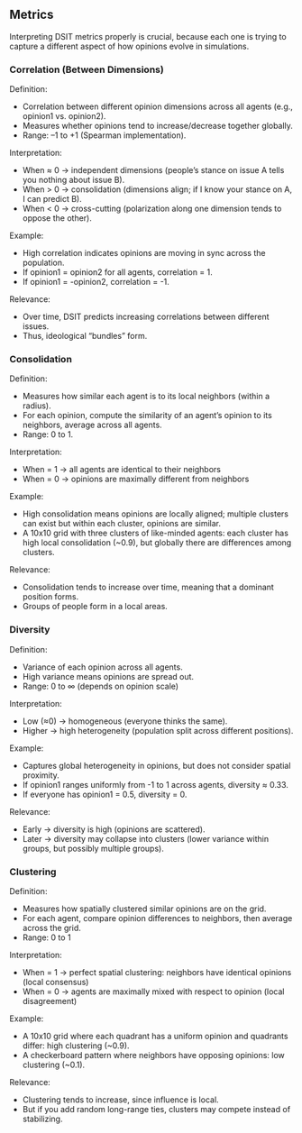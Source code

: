 ## Metrics

Interpreting DSIT metrics properly is crucial, because each one is trying to capture a different aspect of how opinions evolve in simulations.

### Correlation (Between Dimensions)

Definition: 

- Correlation between different opinion dimensions across all agents (e.g., opinion1 vs. opinion2).
- Measures whether opinions tend to increase/decrease together globally.
- Range: –1 to +1 (Spearman implementation).

Interpretation:

- When ≈ 0 → independent dimensions (people’s stance on issue A tells you nothing about issue B).
- When > 0 → consolidation (dimensions align; if I know your stance on A, I can predict B).
- When < 0 → cross-cutting (polarization along one dimension tends to oppose the other).

Example: 

- High correlation indicates opinions are moving in sync across the population.
- If opinion1 = opinion2 for all agents, correlation = 1. 
- If opinion1 = -opinion2, correlation = -1.

Relevance: 

- Over time, DSIT predicts increasing correlations between different issues.
- Thus, ideological “bundles” form.

### Consolidation

Definition: 

- Measures how similar each agent is to its local neighbors (within a radius).
- For each opinion, compute the similarity of an agent’s opinion to its neighbors, average across all agents.
- Range: 0 to 1.

Interpretation:

- When = 1 → all agents are identical to their neighbors
- When = 0 → opinions are maximally different from neighbors

Example:

- High consolidation means opinions are locally aligned; multiple clusters can exist but within each cluster, opinions are similar.
- A 10x10 grid with three clusters of like-minded agents: each cluster has high local consolidation (~0.9), but globally there are differences among clusters.

Relevance: 

- Consolidation tends to increase over time, meaning that a dominant position forms.
- Groups of people form in a local areas.

### Diversity

Definition: 

- Variance of each opinion across all agents. 
- High variance means opinions are spread out.
- Range: 0 to ∞ (depends on opinion scale)

Interpretation:

- Low (≈0) → homogeneous (everyone thinks the same).
- Higher → high heterogeneity (population split across different positions).

Example:

- Captures global heterogeneity in opinions, but does not consider spatial proximity.
- If opinion1 ranges uniformly from -1 to 1 across agents, diversity ≈ 0.33.
- If everyone has opinion1 = 0.5, diversity = 0.

Relevance:

- Early → diversity is high (opinions are scattered).
- Later → diversity may collapse into clusters (lower variance within groups, but possibly multiple groups).

### Clustering

Definition: 
- Measures how spatially clustered similar opinions are on the grid. 
- For each agent, compare opinion differences to neighbors, then average across the grid.
- Range: 0 to 1

Interpretation:

- When = 1 → perfect spatial clustering: neighbors have identical opinions (local consensus)
- When = 0 → agents are maximally mixed with respect to opinion (local disagreement)

Example:

- A 10x10 grid where each quadrant has a uniform opinion and quadrants differ: high clustering (~0.9).
- A checkerboard pattern where neighbors have opposing opinions: low clustering (~0.1).

Relevance:

- Clustering tends to increase, since influence is local.
- But if you add random long-range ties, clusters may compete instead of stabilizing.
